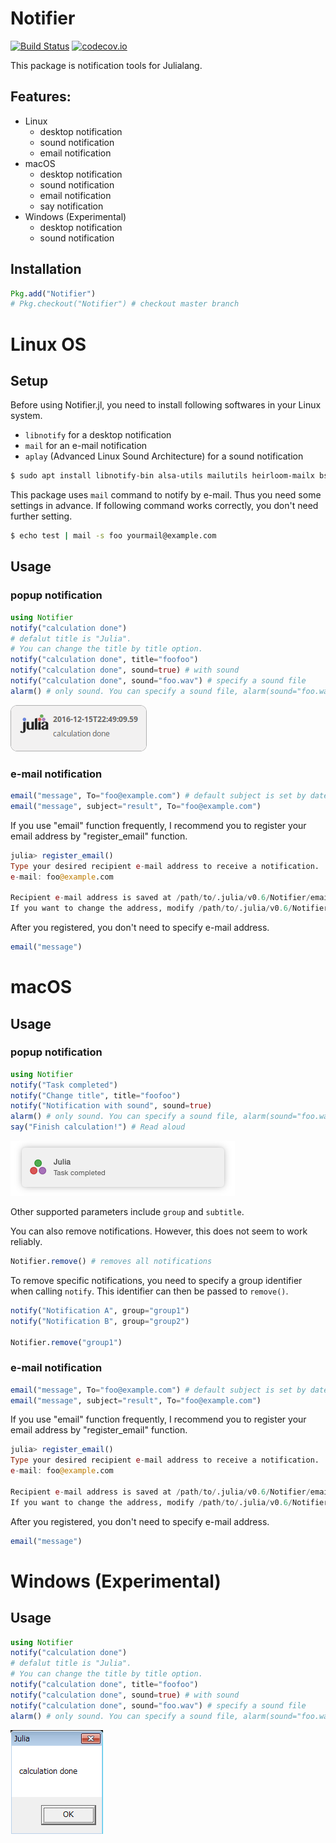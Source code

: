 # Notifier
[![Build Status](https://travis-ci.org/goropikari/Notifier.jl.svg?branch=master)](https://travis-ci.org/goropikari/Notifier.jl)
[![codecov.io](http://codecov.io/github/goropikari/Notifier.jl/coverage.svg?branch=master)](http://codecov.io/github/goropikari/Notifier.jl?branch=master)

This package is notification tools for Julialang.

 ## Features:
 - Linux
   - desktop notification
   - sound notification
   - email notification
 - macOS
   - desktop notification
   - sound notification
   - email notification
   - say notification
 - Windows (Experimental)
   - desktop notification
   - sound notification

## Installation
```Julia
Pkg.add("Notifier")
# Pkg.checkout("Notifier") # checkout master branch
```

# Linux OS
## Setup
Before using Notifier.jl, you need to install following softwares in your Linux system.
- `libnotify` for a desktop notification
- `mail` for an e-mail notification
- `aplay` (Advanced Linux Sound Architecture) for a sound notification

```bash
$ sudo apt install libnotify-bin alsa-utils mailutils heirloom-mailx bsd-mailx
```

This package uses `mail` command to notify by e-mail. Thus you need some settings in advance.
If following command works correctly, you don't need further setting.
```bash
$ echo test | mail -s foo yourmail@example.com
```

## Usage
### popup notification
```Julia
using Notifier
notify("calculation done")
# defalut title is "Julia".
# You can change the title by title option.
notify("calculation done", title="foofoo")
notify("calculation done", sound=true) # with sound
notify("calculation done", sound="foo.wav") # specify a sound file
alarm() # only sound. You can specify a sound file, alarm(sound="foo.wav")
```
![Screenshot of a Notification](./docs/popup.png?raw=true)

### e-mail notification
```Julia
email("message", To="foo@example.com") # default subject is set by date.
email("message", subject="result", To="foo@example.com")
```


If you use "email" function frequently, I recommend you to register your email address by "register_email" function.
```Julia
julia> register_email()
Type your desired recipient e-mail address to receive a notification.
e-mail: foo@example.com

Recipient e-mail address is saved at /path/to/.julia/v0.6/Notifier/email/address.txt.
If you want to change the address, modify /path/to/.julia/v0.6/Notifier/email/address.txt directly or run register_email() again
```

After you registered, you don't need to specify e-mail address.
```Julia
email("message")
```


# macOS
## Usage
### popup notification
```julia
using Notifier
notify("Task completed")
notify("Change title", title="foofoo")
notify("Notification with sound", sound=true)
alarm() # only sound. You can specify a sound file, alarm(sound="foo.wav")
say("Finish calculation!") # Read aloud
```

![Screenshot of a Notification](./docs/screenshot.png?raw=true)

Other supported parameters include `group` and `subtitle`.

You can also remove notifications. However, this does not seem to work reliably.

```julia
Notifier.remove() # removes all notifications
```

To remove specific notifications, you need to specify a group identifier when calling `notify`. This identifier can then be passed to `remove()`.

```julia
notify("Notification A", group="group1")
notify("Notification B", group="group2")

Notifier.remove("group1")
```

### e-mail notification
```Julia
email("message", To="foo@example.com") # default subject is set by date.
email("message", subject="result", To="foo@example.com")
```


If you use "email" function frequently, I recommend you to register your email address by "register_email" function.
```Julia
julia> register_email()
Type your desired recipient e-mail address to receive a notification.
e-mail: foo@example.com

Recipient e-mail address is saved at /path/to/.julia/v0.6/Notifier/email/address.txt.
If you want to change the address, modify /path/to/.julia/v0.6/Notifier/email/address.txt directly or run register_email() again
```

After you registered, you don't need to specify e-mail address.
```Julia
email("message")
```

# Windows (Experimental)
## Usage
```Julia
using Notifier
notify("calculation done")
# defalut title is "Julia".
# You can change the title by title option.
notify("calculation done", title="foofoo")
notify("calculation done", sound=true) # with sound
notify("calculation done", sound="foo.wav") # specify a sound file
alarm() # only sound. You can specify a sound file, alarm(sound="foo.wav")
```
![Screenshot of a Notification](./docs/winpopup.png?raw=true)

